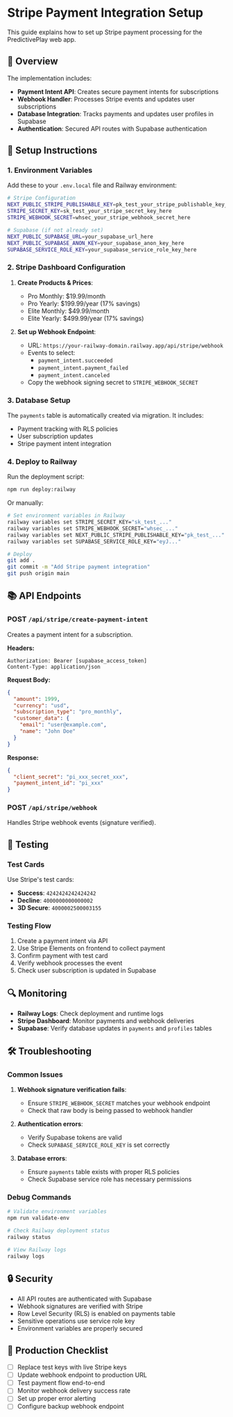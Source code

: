 # Stripe Payment Integration Setup

This guide explains how to set up Stripe payment processing for the PredictivePlay web app.

## 📝 Overview

The implementation includes:
- **Payment Intent API**: Creates secure payment intents for subscriptions
- **Webhook Handler**: Processes Stripe events and updates user subscriptions
- **Database Integration**: Tracks payments and updates user profiles in Supabase
- **Authentication**: Secured API routes with Supabase authentication

## 🔧 Setup Instructions

### 1. Environment Variables

Add these to your `.env.local` file and Railway environment:

```bash
# Stripe Configuration
NEXT_PUBLIC_STRIPE_PUBLISHABLE_KEY=pk_test_your_stripe_publishable_key_here
STRIPE_SECRET_KEY=sk_test_your_stripe_secret_key_here
STRIPE_WEBHOOK_SECRET=whsec_your_stripe_webhook_secret_here

# Supabase (if not already set)
NEXT_PUBLIC_SUPABASE_URL=your_supabase_url_here
NEXT_PUBLIC_SUPABASE_ANON_KEY=your_supabase_anon_key_here
SUPABASE_SERVICE_ROLE_KEY=your_supabase_service_role_key_here
```

### 2. Stripe Dashboard Configuration

1. **Create Products & Prices**:
   - Pro Monthly: $19.99/month
   - Pro Yearly: $199.99/year (17% savings)
   - Elite Monthly: $49.99/month
   - Elite Yearly: $499.99/year (17% savings)

2. **Set up Webhook Endpoint**:
   - URL: `https://your-railway-domain.railway.app/api/stripe/webhook`
   - Events to select:
     - `payment_intent.succeeded`
     - `payment_intent.payment_failed`
     - `payment_intent.canceled`
   - Copy the webhook signing secret to `STRIPE_WEBHOOK_SECRET`

### 3. Database Setup

The `payments` table is automatically created via migration. It includes:
- Payment tracking with RLS policies
- User subscription updates
- Stripe payment intent integration

### 4. Deploy to Railway

Run the deployment script:

```bash
npm run deploy:railway
```

Or manually:

```bash
# Set environment variables in Railway
railway variables set STRIPE_SECRET_KEY="sk_test_..."
railway variables set STRIPE_WEBHOOK_SECRET="whsec_..."
railway variables set NEXT_PUBLIC_STRIPE_PUBLISHABLE_KEY="pk_test_..."
railway variables set SUPABASE_SERVICE_ROLE_KEY="eyJ..."

# Deploy
git add .
git commit -m "Add Stripe payment integration"
git push origin main
```

## 📚 API Endpoints

### POST `/api/stripe/create-payment-intent`

Creates a payment intent for a subscription.

**Headers:**
```
Authorization: Bearer [supabase_access_token]
Content-Type: application/json
```

**Request Body:**
```json
{
  "amount": 1999,
  "currency": "usd",
  "subscription_type": "pro_monthly",
  "customer_data": {
    "email": "user@example.com",
    "name": "John Doe"
  }
}
```

**Response:**
```json
{
  "client_secret": "pi_xxx_secret_xxx",
  "payment_intent_id": "pi_xxx"
}
```

### POST `/api/stripe/webhook`

Handles Stripe webhook events (signature verified).

## 🧪 Testing

### Test Cards

Use Stripe's test cards:
- **Success**: `4242424242424242`
- **Decline**: `4000000000000002`
- **3D Secure**: `4000002500003155`

### Testing Flow

1. Create a payment intent via API
2. Use Stripe Elements on frontend to collect payment
3. Confirm payment with test card
4. Verify webhook processes the event
5. Check user subscription is updated in Supabase

## 🔍 Monitoring

- **Railway Logs**: Check deployment and runtime logs
- **Stripe Dashboard**: Monitor payments and webhook deliveries
- **Supabase**: Verify database updates in `payments` and `profiles` tables

## 🛠️ Troubleshooting

### Common Issues

1. **Webhook signature verification fails**:
   - Ensure `STRIPE_WEBHOOK_SECRET` matches your webhook endpoint
   - Check that raw body is being passed to webhook handler

2. **Authentication errors**:
   - Verify Supabase tokens are valid
   - Check `SUPABASE_SERVICE_ROLE_KEY` is set correctly

3. **Database errors**:
   - Ensure `payments` table exists with proper RLS policies
   - Check Supabase service role has necessary permissions

### Debug Commands

```bash
# Validate environment variables
npm run validate-env

# Check Railway deployment status
railway status

# View Railway logs
railway logs
```

## 🔒 Security

- All API routes are authenticated with Supabase
- Webhook signatures are verified with Stripe
- Row Level Security (RLS) is enabled on payments table
- Sensitive operations use service role key
- Environment variables are properly secured

## 🚀 Production Checklist

- [ ] Replace test keys with live Stripe keys
- [ ] Update webhook endpoint to production URL
- [ ] Test payment flow end-to-end
- [ ] Monitor webhook delivery success rate
- [ ] Set up proper error alerting
- [ ] Configure backup webhook endpoint

